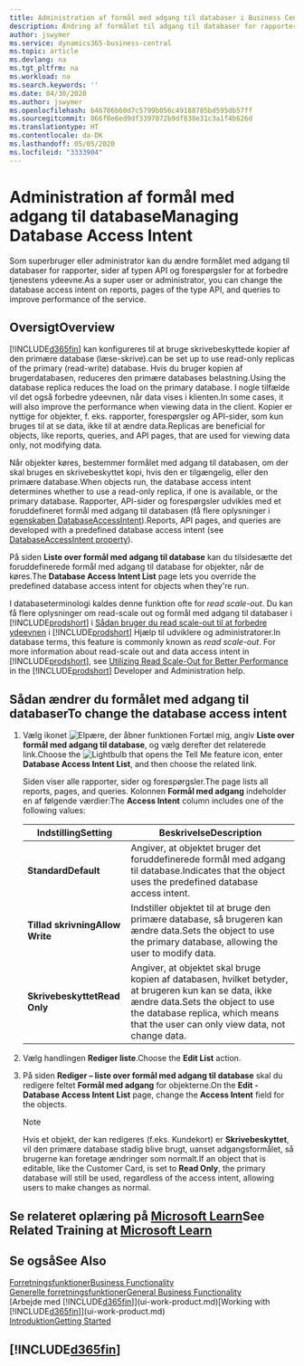 ```yaml
---
title: Administration af formål med adgang til databaser i Business Central | Microsoft Docs
description: Ændring af formålet til adgang til databaser for rapporter, API-sider og forespørgsler.
author: jswymer
ms.service: dynamics365-business-central
ms.topic: article
ms.devlang: na
ms.tgt_pltfrm: na
ms.workload: na
ms.search.keywords: ''
ms.date: 04/30/2020
ms.author: jswymer
ms.openlocfilehash: b46786b60d7c5799b056c49188785bd595db57ff
ms.sourcegitcommit: 866f0e6ed9df3397072b9df838e31c3a1f4b626d
ms.translationtype: HT
ms.contentlocale: da-DK
ms.lasthandoff: 05/05/2020
ms.locfileid: "3333904"
---
```

# <a name="managing-database-access-intent"></a><span data-ttu-id="04b3d-103">Administration af formål med adgang til database</span><span class="sxs-lookup"><span data-stu-id="04b3d-103">Managing Database Access Intent</span></span> 

<span data-ttu-id="04b3d-104">Som superbruger eller administrator kan du ændre formålet med adgang til databaser for rapporter, sider af typen API og forespørgsler for at forbedre tjenestens ydeevne.</span><span class="sxs-lookup"><span data-stu-id="04b3d-104">As a super user or administrator, you can change the database access intent on reports, pages of the type API, and queries to improve performance of the service.</span></span>

## <a name="overview"></a><span data-ttu-id="04b3d-105">Oversigt</span><span class="sxs-lookup"><span data-stu-id="04b3d-105">Overview</span></span>

[!INCLUDE[d365fin](includes/d365fin_md.md)] <span data-ttu-id="04b3d-106">kan konfigureres til at bruge skrivebeskyttede kopier af den primære database (læse-skrive).</span><span class="sxs-lookup"><span data-stu-id="04b3d-106">can be set up to use read-only replicas of the primary (read-write) database.</span></span> <span data-ttu-id="04b3d-107">Hvis du bruger kopien af brugerdatabasen, reduceres den primære databases belastning.</span><span class="sxs-lookup"><span data-stu-id="04b3d-107">Using the database replica reduces the load on the primary database.</span></span> <span data-ttu-id="04b3d-108">I nogle tilfælde vil det også forbedre ydeevnen, når data vises i klienten.</span><span class="sxs-lookup"><span data-stu-id="04b3d-108">In some cases, it will also improve the performance when viewing data in the client.</span></span> <span data-ttu-id="04b3d-109">Kopier er nyttige for objekter, f. eks. rapporter, forespørgsler og API-sider, som kun bruges til at se data, ikke til at ændre data.</span><span class="sxs-lookup"><span data-stu-id="04b3d-109">Replicas are beneficial for objects, like reports, queries, and API pages, that are used for viewing data only, not modifying data.</span></span>

<span data-ttu-id="04b3d-110">Når objekter køres, bestemmer formålet med adgang til databasen, om der skal bruges en skrivebeskyttet kopi, hvis den er tilgængelig, eller den primære database.</span><span class="sxs-lookup"><span data-stu-id="04b3d-110">When objects run, the database access intent determines whether to use a read-only replica, if one is available, or the primary database.</span></span> <span data-ttu-id="04b3d-111">Rapporter, API-sider og forespørgsler udvikles med et foruddefineret formål med adgang til databasen (få flere oplysninger i [egenskaben DatabaseAccessIntent](/dynamics365/business-central/dev-itpro/developer/properties/devenv-dataaccessintent-property)).</span><span class="sxs-lookup"><span data-stu-id="04b3d-111">Reports, API pages, and queries are developed with a predefined database access intent (see [DatabaseAccessIntent property](/dynamics365/business-central/dev-itpro/developer/properties/devenv-dataaccessintent-property)).</span></span>

<span data-ttu-id="04b3d-112">På siden **Liste over formål med adgang til database** kan du tilsidesætte det foruddefinerede formål med adgang til database for objekter, når de køres.</span><span class="sxs-lookup"><span data-stu-id="04b3d-112">The **Database Access Intent List** page lets you override the predefined database access intent for objects when they're run.</span></span>

<span data-ttu-id="04b3d-113">I databaseterminologi kaldes denne funktion ofte for *read scale-out*. Du kan få flere oplysninger om read-scale out og formål med adgang til databaser i [!INCLUDE[prodshort](includes/prodshort.md)] i [Sådan bruger du read scale-out til at forbedre ydeevnen](/dynamics365/business-central/dev-itpro/administration/database-read-scale-out-overview) i [!INCLUDE[prodshort](includes/prodshort.md)] Hjælp til udviklere og administratorer.</span><span class="sxs-lookup"><span data-stu-id="04b3d-113">In database terms, this feature is commonly known as *read scale-out*. For more information about read-scale out and data access intent in [!INCLUDE[prodshort](includes/prodshort.md)], see [Utilizing Read Scale-Out for Better Performance](/dynamics365/business-central/dev-itpro/administration/database-read-scale-out-overview) in the [!INCLUDE[prodshort](includes/prodshort.md)] Developer and Administration help.</span></span>

## <a name="to-change-the-database-access-intent"></a><span data-ttu-id="04b3d-114">Sådan ændrer du formålet med adgang til databaser</span><span class="sxs-lookup"><span data-stu-id="04b3d-114">To change the database access intent</span></span>

1. <span data-ttu-id="04b3d-115">Vælg ikonet ![Elpære, der åbner funktionen Fortæl mig](media/ui-search/search_small.png "Fortæl mig, hvad du vil foretage dig"), angiv **Liste over formål med adgang til database**, og vælg derefter det relaterede link.</span><span class="sxs-lookup"><span data-stu-id="04b3d-115">Choose the ![Lightbulb that opens the Tell Me feature](media/ui-search/search_small.png "Tell me what you want to do") icon, enter **Database Access Intent List**, and then choose the related link.</span></span>

    <span data-ttu-id="04b3d-116">Siden viser alle rapporter, sider og forespørgsler.</span><span class="sxs-lookup"><span data-stu-id="04b3d-116">The page lists all reports, pages, and queries.</span></span> <span data-ttu-id="04b3d-117">Kolonnen **Formål med adgang** indeholder en af følgende værdier:</span><span class="sxs-lookup"><span data-stu-id="04b3d-117">The **Access Intent** column includes one of the following values:</span></span>

    |<span data-ttu-id="04b3d-118">**Indstilling**</span><span class="sxs-lookup"><span data-stu-id="04b3d-118">**Setting**</span></span>|<span data-ttu-id="04b3d-119">**Beskrivelse**</span><span class="sxs-lookup"><span data-stu-id="04b3d-119">**Description**</span></span>|  
    |------------|-------------|  
    |<span data-ttu-id="04b3d-120">**Standard**</span><span class="sxs-lookup"><span data-stu-id="04b3d-120">**Default**</span></span>|<span data-ttu-id="04b3d-121">Angiver, at objektet bruger det foruddefinerede formål med adgang til database.</span><span class="sxs-lookup"><span data-stu-id="04b3d-121">Indicates that the object uses the predefined database access intent.</span></span>|
    |<span data-ttu-id="04b3d-122">**Tillad skrivning**</span><span class="sxs-lookup"><span data-stu-id="04b3d-122">**Allow Write**</span></span>|<span data-ttu-id="04b3d-123">Indstiller objektet til at bruge den primære database, så brugeren kan ændre data.</span><span class="sxs-lookup"><span data-stu-id="04b3d-123">Sets the object to use the primary database, allowing the user to modify data.</span></span>|
    |<span data-ttu-id="04b3d-124">**Skrivebeskyttet**</span><span class="sxs-lookup"><span data-stu-id="04b3d-124">**Read Only**</span></span>|<span data-ttu-id="04b3d-125">Angiver, at objektet skal bruge kopien af databasen, hvilket betyder, at brugeren kun kan se data, ikke ændre data.</span><span class="sxs-lookup"><span data-stu-id="04b3d-125">Sets the object to use the database replica, which means that the user can only view data, not change data.</span></span>|

2. <span data-ttu-id="04b3d-126">Vælg handlingen **Rediger liste**.</span><span class="sxs-lookup"><span data-stu-id="04b3d-126">Choose the **Edit List** action.</span></span>

3. <span data-ttu-id="04b3d-127">På siden **Rediger – liste over formål med adgang til database** skal du redigere feltet **Formål med adgang** for objekterne.</span><span class="sxs-lookup"><span data-stu-id="04b3d-127">On the **Edit - Database Access Intent List** page, change the **Access Intent** field for the objects.</span></span>

    > [!NOTE]
    > <span data-ttu-id="04b3d-128">Hvis et objekt, der kan redigeres (f.eks. Kundekort) er **Skrivebeskyttet**, vil den primære database stadig blive brugt, uanset adgangsformålet, så brugerne kan foretage ændringer som normalt.</span><span class="sxs-lookup"><span data-stu-id="04b3d-128">If an object that is editable, like the Customer Card, is set to **Read Only**, the primary database will still be used, regardless of the access intent, allowing users to make changes as normal.</span></span>

## <a name="see-related-training-at-microsoft-learn"></a><span data-ttu-id="04b3d-129">Se relateret oplæring på [Microsoft Learn](/learn/paths/deploy-configure-dynamics-365-business-central/)</span><span class="sxs-lookup"><span data-stu-id="04b3d-129">See Related Training at [Microsoft Learn](/learn/paths/deploy-configure-dynamics-365-business-central/)</span></span>

## <a name="see-also"></a><span data-ttu-id="04b3d-130">Se også</span><span class="sxs-lookup"><span data-stu-id="04b3d-130">See Also</span></span>
[<span data-ttu-id="04b3d-131">Forretningsfunktioner</span><span class="sxs-lookup"><span data-stu-id="04b3d-131">Business Functionality</span></span>](across-business-functionality.md)  
[<span data-ttu-id="04b3d-132">Generelle forretningsfunktioner</span><span class="sxs-lookup"><span data-stu-id="04b3d-132">General Business Functionality</span></span>](ui-across-business-areas.md)  
<span data-ttu-id="04b3d-133">[Arbejde med [!INCLUDE[d365fin](includes/d365fin_md.md)]](ui-work-product.md)</span><span class="sxs-lookup"><span data-stu-id="04b3d-133">[Working with [!INCLUDE[d365fin](includes/d365fin_md.md)]](ui-work-product.md)</span></span>  
[<span data-ttu-id="04b3d-134">Introduktion</span><span class="sxs-lookup"><span data-stu-id="04b3d-134">Getting Started</span></span>](product-get-started.md)    

## [!INCLUDE[d365fin](includes/free_trial_md.md)]  
